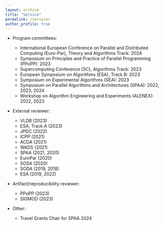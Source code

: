 ```yaml
---
layout: archive
title: "Service"
permalink: /service/
author_profile: true
---
```


- Program committees:
  - International European Conference on Parallel and Distributed Computing (Euro-Par), Theory and Algorithms Track: 2024
  - Symposium on Principles and Practice of Parallel Programming (PPoPP): 2023
  - Supercomputing Conference (SC), Algorithms Track: 2023
  - European Symposium on Algorithms (ESA), Track B: 2023
  - Symposium on Experimental Algorithms (SEA): 2023
  - Symposium on Parallel Algorithms and Architectures (SPAA): 2022, 2023, 2024
  - Workshop on Algorithm Engineering and Experiments (ALENEX): 2022, 2023

- External reviewer: 
  - VLDB (2023)
  - ESA, Track A (2023)
  - JPDC (2022)
  - ICPP (2021)
  - ACDA (2021)
  - WADS (2021) 
  - SPAA (2021, 2020)
  - EuroPar (2020)
  - SOSA (2020)
  - SODA (2019, 2018)
  - ESA (2019, 2022)

- Artifact/reproducibility reviewer:
  - PPoPP (2023)
  - SIGMOD (2023)

- Other:
  - Travel Grants Chair for SPAA 2024
